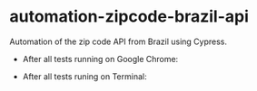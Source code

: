 # automation-zipcode-brazil-api
Automation of the zip code API from Brazil using Cypress.

- After all tests running on Google Chrome:


- After all tests runing on Terminal:
